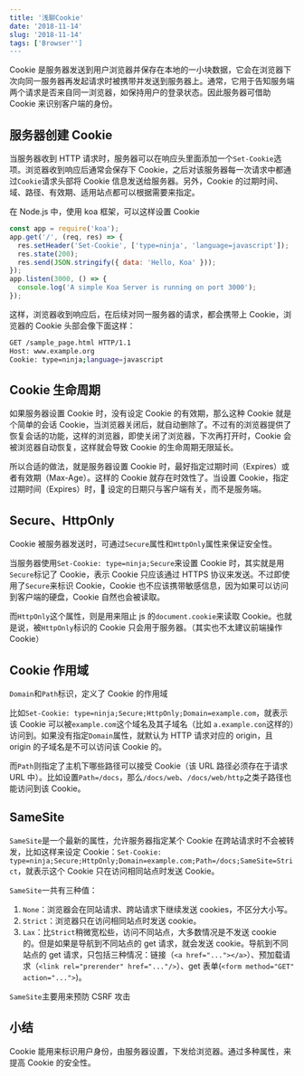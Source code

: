 ```yaml
---
title: '浅聊Cookie'
date: '2018-11-14'
slug: '2018-11-14'
tags: ['Browser'']
---
```


Cookie 是服务器发送到用户浏览器并保存在本地的一小块数据，它会在浏览器下次向同一服务器再发起请求时被携带并发送到服务器上。通常，它用于告知服务端两个请求是否来自同一浏览器，如保持用户的登录状态。因此服务器可借助 Cookie 来识别客户端的身份。

## 服务器创建 Cookie

当服务器收到 HTTP 请求时，服务器可以在响应头里面添加一个`Set-Cookie`选项。浏览器收到响应后通常会保存下 Cookie，之后对该服务器每一次请求中都通过`Cookie`请求头部将 Cookie 信息发送给服务器。另外，Cookie 的过期时间、域、路径、有效期、适用站点都可以根据需要来指定。

在 Node.js 中，使用 koa 框架，可以这样设置 Cookie

```js
const app = require('koa');
app.get('/', (req, res) => {
  res.setHeader('Set-Cookie', ['type=ninja', 'language=javascript']);
  res.state(200);
  res.send(JSON.stringify({ data: 'Hello, Koa' }));
});
app.listen(3000, () => {
  console.log('A simple Koa Server is running on port 3000');
});
```

这样，浏览器收到响应后，在后续对同一服务器的请求，都会携带上 Cookie，浏览器的 Cookie 头部会像下面这样：

```bash
GET /sample_page.html HTTP/1.1
Host: www.example.org
Cookie: type=ninja;language=javascript
```

## Cookie 生命周期

如果服务器设置 Cookie 时，没有设定 Cookie 的有效期，那么这种 Cookie 就是个简单的会话 Cookie，当浏览器关闭后，就自动删除了。不过有的浏览器提供了恢复会话的功能，这样的浏览器，即使关闭了浏览器，下次再打开时，Cookie 会被浏览器自动恢复，这样就会导致 Cookie 的生命周期无限延长。

所以合适的做法，就是服务器设置 Cookie 时，最好指定过期时间（Expires）或者有效期（Max-Age）。这样的 Cookie 就存在时效性了。当设置 Cookie，指定过期时间（Expires）时， 设定的日期只与客户端有关，而不是服务端。

## Secure、HttpOnly

Cookie 被服务器发送时，可通过`Secure`属性和`HttpOnly`属性来保证安全性。

当服务器使用`Set-Cookie: type=ninja;Secure`来设置 Cookie 时，其实就是用`Secure`标记了 Cookie，表示 Cookie 只应该通过 HTTPS 协议来发送。不过即使用了`Secure`来标识 Cookie，Cookie 也不应该携带敏感信息，因为如果可以访问到客户端的硬盘，Cookie 自然也会被读取。

而`HttpOnly`这个属性，则是用来阻止 js 的`document.cookie`来读取 Cookie。也就是说，被`HttpOnly`标识的 Cookie 只会用于服务器。（其实也不太建议前端操作 Cookie）

## Cookie 作用域

`Domain`和`Path`标识，定义了 Cookie 的作用域

比如`Set-Cookie: type=ninja;Secure;HttpOnly;Domain=example.com`，就表示该 Cookie 可以被`example.com`这个域名及其子域名（比如 `a.example.con`这样的）访问到。如果没有指定`Domain`属性，就默认为 HTTP 请求对应的 origin，且 origin 的子域名是不可以访问该 Cookie 的。

而`Path`则指定了主机下哪些路径可以接受 Cookie（该 URL 路径必须存在于请求 URL 中）。比如设置`Path=/docs`，那么`/docs/web`、`/docs/web/http`之类子路径也能访问到该 Cookie。

## SameSite

`SameSite`是一个最新的属性，允许服务器指定某个 Cookie 在跨站请求时不会被转发，比如这样来设定 Cookie：`Set-Cookie: type=ninja;Secure;HttpOnly;Domain=example.com;Path=/docs;SameSite=Strict`，就表示这个 Cookie 只在访问相同站点时发送 Cookie。

`SameSite`一共有三种值：

1. `None`：浏览器会在同站请求、跨站请求下继续发送 cookies，不区分大小写。
2. `Strict`：浏览器只在访问相同站点时发送 cookie。
3. `Lax`：比`Strict`稍微宽松些，访问不同站点，大多数情况是不发送 cookie 的。但是如果是导航到不同站点的 get 请求，就会发送 cookie。导航到不同站点的 get 请求，只包括三种情况：链接（`<a href="..."></a>`）、预加载请求（`<link rel="prerender" href="..."/>`）、get 表单(`<form method="GET" action="...">`)。

`SameSite`主要用来预防 CSRF 攻击

## 小结

Cookie 能用来标识用户身份，由服务器设置，下发给浏览器。通过多种属性，来提高 Cookie 的安全性。
